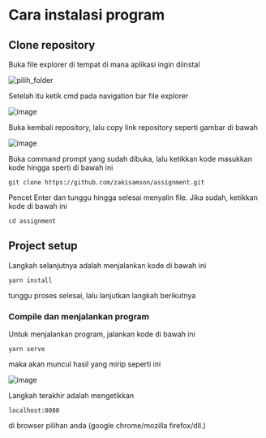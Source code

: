# Cara instalasi program

## Clone repository

Buka file explorer di tempat di mana aplikasi ingin diinstal

![pilih_folder](https://user-images.githubusercontent.com/65299360/119223212-52f4f700-bb22-11eb-9ba0-008e864762bc.JPG)

Setelah itu ketik cmd pada navigation bar file explorer

![image](https://user-images.githubusercontent.com/65299360/119223335-052cbe80-bb23-11eb-924b-7314ba7a061f.png)

Buka kembali repository, lalu copy link repository seperti gambar di bawah

![image](https://user-images.githubusercontent.com/65299360/119223403-75d3db00-bb23-11eb-8ce8-e8246919ca2d.png)

Buka command prompt yang sudah dibuka, lalu ketikkan kode masukkan kode hingga sperti di bawah ini
```
git clone https://github.com/zakisamson/assignment.git
```
Pencet Enter dan tunggu hingga selesai menyalin file. Jika sudah, ketikkan kode di bawah ini
```
cd assignment
```


## Project setup

Langkah selanjutnya adalah menjalankan kode di bawah ini
```
yarn install
```
tunggu proses selesai, lalu lanjutkan langkah berikutnya

### Compile dan menjalankan program
Untuk menjalankan program, jalankan kode di bawah ini
```
yarn serve
```
maka akan muncul hasil yang mirip seperti ini

![image](https://user-images.githubusercontent.com/65299360/119223635-bbdd6e80-bb24-11eb-9e1d-30c8d4422b41.png)

Langkah terakhir adalah mengetikkan
```
localhost:8080
```
di browser pilihan anda (google chrome/mozilla firefox/dll.)

